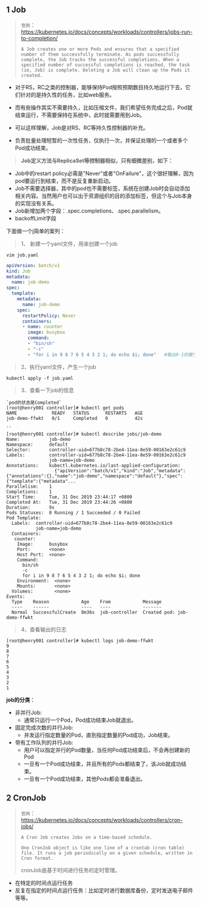 

## 1 Job

> `官网`：https://kubernetes.io/docs/concepts/workloads/controllers/jobs-run-to-completion/
>
> ```
> A Job creates one or more Pods and ensures that a specified number of them successfully terminate. As pods successfully complete, the Job tracks the successful completions. When a specified number of successful completions is reached, the task (ie, Job) is complete. Deleting a Job will clean up the Pods it created.
> ```
>

* 对于RS，RC之类的控制器，能够保持Pod按照预期数目持久地运行下去，它们针对的是持久性的任务，比如web服务。

* 而有些操作其实不需要持久，比如压缩文件，我们希望任务完成之后，Pod就结束运行，不需要保持在系统中，此时就需要用到Job。

* 可以这样理解，Job是对RS、RC等持久性控制器的补充。

* 负责批量处理短暂的一次性任务，仅执行一次，并保证处理的一个或者多个Pod成功结束。

>  **Job定义方法与ReplicaSet等控制器相似，只有细微差别，如下：**

- Job中的restart policy必需是"Never"或者"OnFailure"，这个很好理解，因为pod要运行到结束，而不是反复重新启动。
- Job不需要选择器，其中的pod也不需要标签，系统在创建Job时会自动添加相关内容。当然用户也可以出于资源组织的目的添加标签，但这个与Job本身的实现没有关系。
- Job新增加两个字段：.spec.completions、.spec.parallelism。
- backoffLimit字段



下面做一个j简单的案列：

> 1、 新建一个yaml文件，用来创建一个job

```
vim job.yaml
```

```yaml
apiVersion: batch/v1
kind: Job
metadata:
  name: job-demo
spec:
  template:
    metadata:
      name: job-demo
    spec:
      restartPolicy: Never
      containers:
      - name: counter
        image: busybox
        command:
        - "bin/sh"
        - "-c"
        - "for i in 9 8 7 6 5 4 3 2 1; do echo $i; done"   #输出9-1的数字，然后结束
```

>2、执行yaml文件，产生一个job 

```
kubectl apply -f job.yaml
```

>3、查看一下job的信息

```shell
`pod的状态是Completed`
[root@henry001 controller]# kubectl get pods
NAME             READY   STATUS      RESTARTS   AGE
job-demo-ffwkt   0/1     Completed   0          42s

``
[root@henry001 controller]# kubectl describe jobs/job-demo
Name:           job-demo
Namespace:      default
Selector:       controller-uid=677b8c78-2be4-11ea-8e59-00163e2c61c9
Labels:         controller-uid=677b8c78-2be4-11ea-8e59-00163e2c61c9
                job-name=job-demo
Annotations:    kubectl.kubernetes.io/last-applied-configuration:
                  {"apiVersion":"batch/v1","kind":"Job","metadata":{"annotations":{},"name":"job-demo","namespace":"default"},"spec":{"template":{"metadata"...
Parallelism:    1
Completions:    1
Start Time:     Tue, 31 Dec 2019 23:44:17 +0800
Completed At:   Tue, 31 Dec 2019 23:44:26 +0800
Duration:       9s
Pods Statuses:  0 Running / 1 Succeeded / 0 Failed
Pod Template:
  Labels:  controller-uid=677b8c78-2be4-11ea-8e59-00163e2c61c9
           job-name=job-demo
  Containers:
   counter:
    Image:      busybox
    Port:       <none>
    Host Port:  <none>
    Command:
      bin/sh
      -c
      for i in 9 8 7 6 5 4 3 2 1; do echo $i; done
    Environment:  <none>
    Mounts:       <none>
  Volumes:        <none>
Events:
  Type    Reason            Age    From            Message
  ----    ------            ----   ----            -------
  Normal  SuccessfulCreate  8m36s  job-controller  Created pod: job-demo-ffwkt

```

> 4、查看输出的日志

```shell
[root@henry001 controller]# kubectl logs job-demo-ffwkt
9
8
7
6
5
4
3
2
1
```

**job的分类**：

- 非并行Job:
  - 通常只运行一个Pod，Pod成功结束Job就退出。
- 固定完成次数的并行Job:
  - 并发运行指定数量的Pod，直到指定数量的Pod成功，Job结束。
- 带有工作队列的并行Job:
  - 用户可以指定并行的Pod数量，当任何Pod成功结束后，不会再创建新的Pod
  - 一旦有一个Pod成功结束，并且所有的Pods都结束了，该Job就成功结束。
  - 一旦有一个Pod成功结束，其他Pods都会准备退出。

## 2 CronJob

> `官网`：https://kubernetes.io/docs/concepts/workloads/controllers/cron-jobs/
>
> ```
> A Cron Job creates Jobs on a time-based schedule.
> 
> One CronJob object is like one line of a crontab (cron table) file. It runs a job periodically on a given schedule, written in Cron format.
> ```
>
> cronJob是基于时间进行任务的定时管理。

- 在特定的时间点运行任务
- 反复在指定的时间点运行任务：比如定时进行数据库备份，定时发送电子邮件等等。

